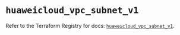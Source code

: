 # `huaweicloud_vpc_subnet_v1`

Refer to the Terraform Registry for docs: [`huaweicloud_vpc_subnet_v1`](https://registry.terraform.io/providers/huaweicloud/huaweicloud/1.71.1/docs/resources/vpc_subnet_v1).
